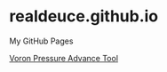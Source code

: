 # realdeuce.github.io
My GitHub Pages

[Voron Pressure Advance Tool](Voron/PA/pressure_advance.html)

